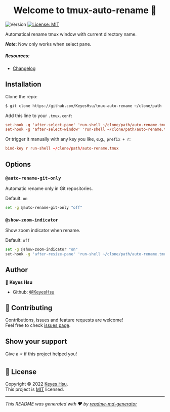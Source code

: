 <h1 align="center">Welcome to tmux-auto-rename 👋</h1>
<p>
  <img alt="Version" src="https://img.shields.io/badge/version-0.1.0-blue.svg?cacheSeconds=2592000" />
  <a href="https://github.com/KeyesHsu/tmux-auto-rename/blob/main/LICENSE" target="_blank">
    <img alt="License: MIT" src="https://img.shields.io/badge/License-MIT-yellow.svg" />
  </a>
</p>


Automatical rename tmux window with current directory name.

_**Note**_: Now only works when select pane.


##### Resources:
* [Changelog](CHANGELOG.md)


## Installation

Clone the repo:
```sh
$ git clone https://github.com/KeyesHsu/tmux-auto-rename ~/clone/path
```

Add this line to your `.tmux.conf`:
```tmux.conf
set-hook -g 'after-select-pane' 'run-shell ~/clone/path/auto-rename.tmux'
set-hook -g 'after-select-window' 'run-shell ~/clone/path/auto-rename.tmux'
```

Or trigger it manually with any key you like, e.g., `prefix + r`:
```tmux.conf
bind-key r run-shell ~/clone/path/auto-rename.tmux
```

## Options

### `@auto-rename-git-only`

Automatic rename only in Git repositories.

Default: `on`

```sh
set -g @auto-rename-git-only "off"
```

### `@show-zoom-indicator`

Show zoom indicator when rename.

Default: `off`

```sh
set -g @show-zoom-indicator "on"
set-hook -g 'after-resize-pane' 'run-shell ~/clone/path/auto-rename.tmux'
```

## Author

👤 **Keyes Hsu**

* Github: [@KeyesHsu](https://github.com/KeyesHsu)

## 🤝 Contributing

Contributions, issues and feature requests are welcome!<br />Feel free to check [issues page](https://github.com/KeyesHsu/tmux-auto-rename/issues). 

## Show your support

Give a ⭐️ if this project helped you!

## 📝 License

Copyright © 2022 [Keyes Hsu](https://github.com/KeyesHsu).<br />
This project is [MIT](https://github.com/KeyesHsu/tmux-auto-rename/blob/main/LICENSE) licensed.

***
_This README was generated with ❤️ by [readme-md-generator](https://github.com/kefranabg/readme-md-generator)_
